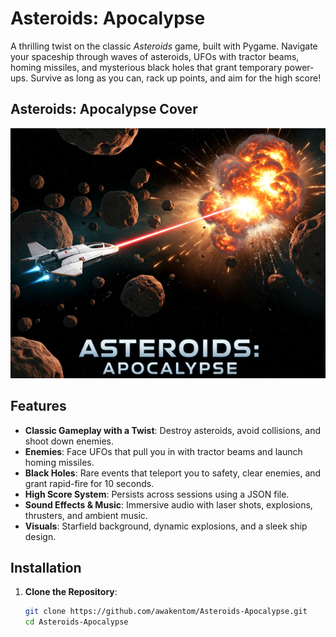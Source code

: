 # Asteroids: Apocalypse

A thrilling twist on the classic *Asteroids* game, built with Pygame. Navigate your spaceship through waves of asteroids, UFOs with tractor beams, homing missiles, and mysterious black holes that grant temporary power-ups. Survive as long as you can, rack up points, and aim for the high score!

## Asteroids: Apocalypse Cover
![Game Cover](screenshots/aa.png)

## Features
- **Classic Gameplay with a Twist**: Destroy asteroids, avoid collisions, and shoot down enemies.
- **Enemies**: Face UFOs that pull you in with tractor beams and launch homing missiles.
- **Black Holes**: Rare events that teleport you to safety, clear enemies, and grant rapid-fire for 10 seconds.
- **High Score System**: Persists across sessions using a JSON file.
- **Sound Effects & Music**: Immersive audio with laser shots, explosions, thrusters, and ambient music.
- **Visuals**: Starfield background, dynamic explosions, and a sleek ship design.

## Installation
1. **Clone the Repository**:
   ```bash
   git clone https://github.com/awakentom/Asteroids-Apocalypse.git
   cd Asteroids-Apocalypse
